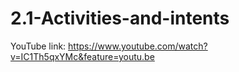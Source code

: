 # 2.1-Activities-and-intents

YouTube link: https://www.youtube.com/watch?v=IC1Th5qxYMc&feature=youtu.be
